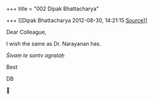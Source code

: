 +++
title = "002 Dipak Bhattacharya"

+++
[[Dipak Bhattacharya	2012-08-30, 14:21:15 [Source](https://groups.google.com/g/bvparishat/c/KC1dd_5fEQY)]]



  

  

Dear Colleague,

I wish the same as Dr. Narayanan has.

*Śivaṃ te santv agrataḥ*

  

Best

DB  



